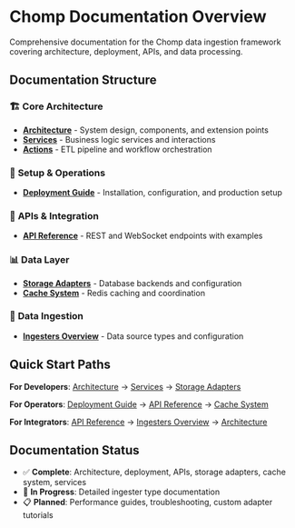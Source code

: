 # Chomp Documentation Overview

Comprehensive documentation for the Chomp data ingestion framework covering architecture, deployment, APIs, and data processing.

## Documentation Structure

### 🏗️ **Core Architecture**
- **[Architecture](./architecture.md)** - System design, components, and extension points
- **[Services](./services.md)** - Business logic services and interactions
- **[Actions](./actions.md)** - ETL pipeline and workflow orchestration

### 🚀 **Setup & Operations**
- **[Deployment Guide](./deployment.md)** - Installation, configuration, and production setup

### 🔌 **APIs & Integration**
- **[API Reference](./api.md)** - REST and WebSocket endpoints with examples

### 📊 **Data Layer**
- **[Storage Adapters](./adapters/storage.md)** - Database backends and configuration
- **[Cache System](./adapters/cache.md)** - Redis caching and coordination

### 🔄 **Data Ingestion**
- **[Ingesters Overview](./ingesters/overview.md)** - Data source types and configuration

## Quick Start Paths

**For Developers**: [Architecture](./architecture.md) → [Services](./services.md) → [Storage Adapters](./adapters/storage.md)

**For Operators**: [Deployment Guide](./deployment.md) → [API Reference](./api.md) → [Cache System](./adapters/cache.md)

**For Integrators**: [API Reference](./api.md) → [Ingesters Overview](./ingesters/overview.md) → [Architecture](./architecture.md)

## Documentation Status

- ✅ **Complete**: Architecture, deployment, APIs, storage adapters, cache system, services
- 🚧 **In Progress**: Detailed ingester type documentation
- 📋 **Planned**: Performance guides, troubleshooting, custom adapter tutorials
